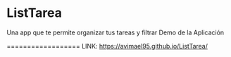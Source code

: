 # ListTarea
Una app que te permite organizar tus tareas y filtrar
Demo de la Aplicación

==================
LINK: https://avimael95.github.io/ListTarea/
